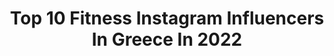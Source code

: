 ---
title: Top 10 Fitness Instagram Influencers In Greece In 2022
description: >-
  Find top fitness Instagram influencers in Greece in 2022. Most popular hashtags: #summer #fitness #greece #staysafe.
platform: Instagram
hits: 174
text_top: Discover the best Instagram accounts on inBeat.
text_bottom: inBeat holds 174 Instagram influencers like this in Greece for you to contact.
profiles:
  - username: "evi_sa"
    fullname: >-
      Evi Saltaferidou
    bio: >-
      •Fitness coach •Indoor cycling instructor🚲 •Survivor 2018🥥🌴 @newbalance Ambassador #teamNB YouTube⬇️
    location: "Greece"
    followers: 48670
    engagement: 1042
    commentsToLikes: 0.074004
    id: ck6toav67d1hh0j710a0b2pj7
    verified: false
    hashtags: "#sun, #smile, #summer, #coach"
  - username: "mak.instyle"
    fullname: >-
      Muhannad Al Khatib Dubai
    bio: >-
      🧔🏻MAK -مهند 🔝 Family 🏋🏻‍♂️ Fitness Addicted 💭 Curious, Authentic, Resourceful & A Dreamer
    location: "Greece"
    followers: 38753
    engagement: 615
    commentsToLikes: 0.184670
    id: ck0w1ye7plqsm0i19qdqop8x4
    verified: false
    hashtags: "#picsdubai, #abudhabi, #unitedarabemirates, #dubailuxury"
  - username: "ismini_fab"
    fullname: >-
      Ismini Fabiatou🍩🍫
    bio: >-
      💪 Fitness 🏋️‍♀️ Crossfit 🎓 Agricultural University of Athens 📍 Athens, Greece 🐶 @charlie__fab 📩 Email: ismfab@yahoo.gr
    location: "Greece"
    followers: 50746
    engagement: 492
    commentsToLikes: 0.091455
    id: ck8t0anlnrezk0j78v31dg0oe
    verified: false
    hashtags: "#giveaway, #nokia, #gobiggobeyond, #nokiaphotography"
  - username: "maria_louiza_real"
    fullname: >-
      Maria Louiza Vourou
    bio: >-
      📺 Tv Presenter 🤸‍♀️ Pilates instructor 🥑🍑🍌 Fitness blogger 🇬🇷 @Queen.gr➡️MLvlog /model 👶🏻 happy mama of Jason
    location: "Greece"
    followers: 69643
    engagement: 297
    commentsToLikes: 0.197497
    id: ck55n9iwk5quk0i11bdztjjlt
    verified: false
    hashtags: "#quarantine, #staysafe, #mood, #staypositive"
  - username: "am.konstantina"
    fullname: >-
      𝓚𝓸𝓷𝓼𝓽𝓪𝓷𝓽𝓲𝓷𝓪✨
    bio: >-
      🦷Dentist 💜Fitness & Food 📍Thessaloniki, Greece 🎥YouTube channel: Konstantina 🎮Livestreaming on Facebook Gaming : @pdtproject_official
    location: "Greece"
    followers: 109884
    engagement: 1304
    commentsToLikes: 0.013674
    id: ck0w3mozdu6y70i19405f1i8t
    verified: false
    hashtags: "#fitness, #greece, #konstantina, #summeringreece"
  - username: "ilias__gkotsis"
    fullname: >-
      ▪️ʀᴇᴍᴇᴍʙᴇʀ ᴡʜʏ ʏᴏᴜ sᴛᴀʀᴛᴇᴅ..▪️
    bio: >-
      ɪʟɪᴀs ɢᴋᴏᴛsɪs 🏆sᴜʀᴠɪᴠᴏʀ₂₀₁₈ ᴏᴡɴᴇʀ ᴏғ @need_for_fitness_ ↓NEED_FOR_FITNESS↓
    location: "Greece"
    followers: 86714
    engagement: 667
    commentsToLikes: 0.007782
    id: ck0w1rtwqktck0i19e0brnp4t
    verified: false
    hashtags: "#pumaperformance, #protein, #summer, #fun"
  - username: "yulia_spirina_fit"
    fullname: >-
      Yulia Spirina
    bio: >-
      🇷🇺🇬🇷 Personal Trainer Fitness model Online coach QNT Ambassador @qntgreece @qntsportnutrition uliaspirin78@mail.ru📩
    location: "Greece"
    followers: 5148
    engagement: 1081
    commentsToLikes: 0.047704
    id: ckap1r9wtvs600i78nrcb5bfy
    verified: false
    hashtags: "#fitnessmodel, #personaltrainer, #fitnessjourney, #reinaolga"
  - username: "anamariagoltes"
    fullname: >-
      ANAMARIA
    bio: >-
      fashion • fitness • lifestyle 🐶 @hugo__gia 💗 Advocate for Self Acceptance ⚡️ AM workouts - Train with me👇🏻 #iAManamaria
    location: "Greece"
    followers: 126455
    engagement: 791
    commentsToLikes: 0.005864
    id: ck5cdx6kajyc40i11hhj6z8gd
    verified: true
    hashtags: "#fashiondays, #fashion, #bloggerinspo, #style"
  - username: "kos_slou16"
    fullname: >-
      Kostas Sloukas
    bio: >-
      @olympiacosbc & @HellenicBF Guard 🏀 fb.com/kos.slou twitter.com/kos_slou @alliance.fitness.center
    location: "Greece"
    followers: 156786
    engagement: 1992
    commentsToLikes: 0.031548
    id: ck5c20eiawaf00i11mfpu1mzs
    verified: true
    hashtags: "#fenerbah, #childcancerawareness, #neverenough, #team"
  - username: "imcristiano_dangelo"
    fullname: >-
      CRISTIANO  D'ANGELO
    bio: >-
      Argentinian Model 🇦🇷 Fitness JOURNEY 🐟🐠🐚 🌏/ Currently in Athens 🇬🇷📍 👻Snapchat: Cristiano.dang 👻 The Lab Milano 🇮🇹//MMG 🇦🇪
    location: "Greece"
    followers: 12027
    engagement: 608
    commentsToLikes: 0.084621
    id: ckaorbf62mjmx0i78e6atd3ed
    verified: false
    hashtags: "#aesthetic, #idmagazine, #fashioneditorial, #wlyg"
---